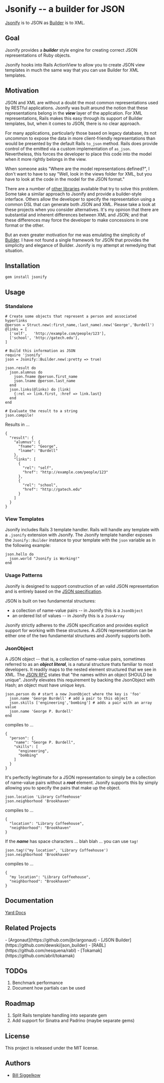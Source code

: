 # Jsonify -- a builder for JSON <a href="http://travis-ci.org/bsiggelkow/jsonify"><img src="https://secure.travis-ci.org/bsiggelkow/jsonify.png" alt=""></a>

[Jsonify](https://github.com/bsiggelkow/jsonify) is to JSON as [Builder](https://github.com/jimweirich/builder) is to XML.

## Goal

Jsonify provides a ___builder___ style engine for creating correct JSON representations of Ruby objects.

Jsonify hooks into Rails ActionView to allow you to create JSON view templates in much the same way that you can use Builder for XML templates.

## Motivation

JSON and XML are without a doubt the most common representations used by RESTful applications. Jsonify was built around the notion that these representations belong in the ___view___ layer of the application.
For XML representations, Rails makes this easy through its support of Builder templates, but, when it comes to JSON, there is no clear approach.

For many applications, particularly those based on legacy database, its not uncommon to expose the data in more client-friendly representations than would be presented by the default Rails `to_json` method.
Rails does provide control of the emitted via a custom implementation of `as_json`.
Nevertheless, this forces the developer to place this code into the model when it more rightly belongs in the view.

When someone asks "Where are the model representations defined?", I don't want to have to say "Well, look in the views folder for XML, but you have to look at the code in the model for the JSON format."

There are a number of <a href='#related'>other libraries</a> available that try to solve this problem. Some take a similar approach to Jsonify and provide a builder-style interface.
Others allow the developer to specify the representation using a common DSL that can generate both JSON and XML.
Please take a look at these projects when you consider alternatives. It's my opinion that there are substantial and inherent differences between XML and JSON; and that these differences may force the developer to make concessions in one format or the other.

But an even greater motivation for me was emulating the simplicity of [Builder](https://github.com/jimweirich/builder). I have not found a single framework for JSON that provides the simplicity and elegance of Builder. Jsonify is my attempt at remedying that situation.

## Installation

`gem install jsonify`

## Usage

### Standalone
    # Create some objects that represent a person and associated hyperlinks
    @person = Struct.new(:first_name,:last_name).new('George','Burdell')
    @links = [
      ['self',   'http://example.com/people/123'],
      ['school', 'http://gatech.edu'],
    ]

    # Build this information as JSON
    require 'jsonify'
    json = Jsonify::Builder.new(:pretty => true)

    json.result do
      json.alumnus do
        json.fname @person.first_name
        json.lname @person.last_name
      end
      json.links(@links) do |link|
        {:rel => link.first, :href => link.last}
      end
    end

    # Evaluate the result to a string
    json.compile!

Results in ...

    {
      "result": {
        "alumnus": {
          "fname": "George",
          "lname": "Burdell"
        },
        "links": [
          {
            "rel": "self",
            "href": "http://example.com/people/123"
          },
          {
            "rel": "school",
            "href": "http://gatech.edu"
          }
        ]
      }
    }

### View Templates

Jsonify includes Rails 3 template handler. Rails will handle any template with a `.jsonify` extension with Jsonify.
The Jsonify template handler exposes the `Jsonify::Builder` instance to your template with the `json` variable as in the following example:

    json.hello do
      json.world "Jsonify is Working!"
    end

### Usage Patterns

Jsonify is designed to support construction of an valid JSON representation and
is entirely based on the [JSON specification](http://json.org).

JSON is built on two fundamental structures: 
  - a collection of name-value pairs -- in Jsonify this is a `JsonObject`
  - an ordered list of values -- in Jsonify this is a `JsonArray`
  
Jsonify strictly adheres to the JSON specification and provides explicit support 
for working with these structures. A JSON representation can be either one of the
two fundamental structures and Jsonify supports both.

### JsonObject

A JSON object -- that is, a collection of name-value pairs, sometimes
referred to as an ___object literal___, is a natural structure thats familiar
to most developers. It readily maps to the nested element structured that we see
in XML. The [JSON RFC](http://www.ietf.org/rfc/rfc4627.txt) states that 
"the names within an object SHOULD be unique". Jsonify elevates this requirement
by backing the JsonObject with Hash; an object must have unique keys.

    json.person do # start a new JsonObject where the key is 'foo'
      json.name 'George Burdell' # add a pair to this object
      json.skills ['engineering','bombing'] # adds a pair with an array value
      json.name 'George P. Burdell'
    end

compiles to ...

    {
      "person": {
        "name": "George P. Burdell",
        "skills": [
          "engineering",
          "bombing"
        ]
      }
    }

It's perfectly legitimate for a JSON representation to simply be a collection
of name-value pairs without a ___root___ element. Jsonify supports this by
simply allowing you to specify the pairs that make up the object.

    json.location 'Library Coffeehouse'
    json.neighborhood 'Brookhaven'

compiles to ...

    {
      "location": "Library Coffeehouse",
      "neighborhood": "Brookhaven"
    }

If the ___name___ has space characters ... blah blah ... you can use `tag!`

    json.tag!("my location", 'Library Coffeehouse')
    json.neighborhood 'Brookhaven'

compiles to ...

    {
      "my location": "Library Coffeehouse",
      "neighborhood": "Brookhaven"
    }


## Documentation

[Yard Docs](http://rubydoc.info/github/bsiggelkow/jsonify/master/frames)

<a name='related'/>
<h2>Related Projects</h2>
- [Argonaut](https://github.com/jbr/argonaut)
- [JSON Builder](https://github.com/dewski/json_builder)
- [RABL](https://github.com/nesquena/rabl)
- [Tokamak](https://github.com/abril/tokamak)

## TODOs
1. Benchmark performance
1. Document how partials can be used

## Roadmap

1. Split Rails template handling into separate gem
1. Add support for Sinatra and Padrino (maybe separate gems)

## License

This project is released under the MIT license.

## Authors

* [Bill Siggelkow](https://github.com/bsiggelkow)
